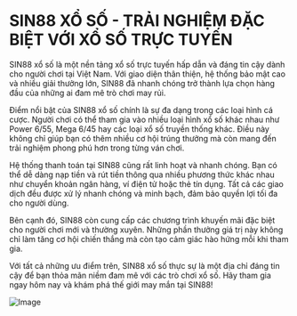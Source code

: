 # SIN88 XỔ SỐ - TRẢI NGHIỆM ĐẶC BIỆT VỚI XỔ SỐ TRỰC TUYẾN

SIN88 xổ số là một nền tảng xổ số trực tuyến hấp dẫn và đáng tin cậy dành cho người chơi tại Việt Nam. Với giao diện thân thiện, hệ thống bảo mật cao và nhiều giải thưởng lớn, SIN88 đã nhanh chóng trở thành lựa chọn hàng đầu của những ai đam mê trò chơi may rủi.

Điểm nổi bật của SIN88 xổ số chính là sự đa dạng trong các loại hình cá cược. Người chơi có thể tham gia vào nhiều loại hình xổ số khác nhau như Power 6/55, Mega 6/45 hay các loại xổ số truyền thống khác. Điều này không chỉ giúp bạn có thêm nhiều cơ hội trúng thưởng mà còn mang đến trải nghiệm phong phú hơn trong từng ván chơi.

Hệ thống thanh toán tại SIN88 cũng rất linh hoạt và nhanh chóng. Bạn có thể dễ dàng nạp tiền và rút tiền thông qua nhiều phương thức khác nhau như chuyển khoản ngân hàng, ví điện tử hoặc thẻ tín dụng. Tất cả các giao dịch đều được xử lý nhanh chóng và minh bạch, đảm bảo quyền lợi tối đa cho người dùng.

Bên cạnh đó, SIN88 còn cung cấp các chương trình khuyến mãi đặc biệt cho người chơi mới và thường xuyên. Những phần thưởng giá trị này không chỉ làm tăng cơ hội chiến thắng mà còn tạo cảm giác hào hứng mỗi khi tham gia.

Với tất cả những ưu điểm trên, SIN88 xổ số thực sự là một địa chỉ đáng tin cậy để bạn thỏa mãn niềm đam mê với các trò chơi xổ số. Hãy tham gia ngay hôm nay và khám phá thế giới may mắn tại SIN88!

![Image](https://github.com/user-attachments/assets/bd51ea9f-0666-407b-a7a7-98ead6de688c)